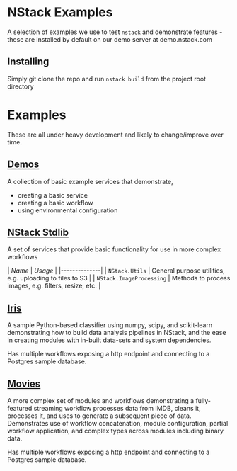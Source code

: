 # NStack Examples

A selection of examples we use to test `nstack` and demonstrate features - these are installed by default on our demo server at demo.nstack.com

## Installing

Simply git clone the repo and run `nstack build` from the project root directory

# Examples

These are all under heavy development and likely to change/improve over time.

## [Demos](https://www.github.com/nstack/nstack-examples/demos)

A collection of basic example services that demonstrate,

* creating a basic service
* creating a basic workflow
* using environmental configuration 

## [NStack Stdlib](https://www.github.com/nstack/nstack-examples/nstack)

A set of services that provide basic functionality for use in more complex workflows

| *Name* | *Usage* |
|--------------|
| `NStack.Utils` | General purpose utilities, e.g. uploading to files to S3 |
| `NStack.ImageProcessing` | Methods to process images, e.g. filters, resize, etc. |

## [Iris](https://www.github.com/nstack/nstack-examples/iris)

A sample Python-based classifier using numpy, scipy, and scikit-learn demonstrating how to build data analysis pipelines in NStack, and the ease in creating modules with in-built data-sets and system dependencies.

Has multiple workflows exposing a http endpoint and connecting to a Postgres sample database.

## [Movies](https://www.github.com/nstack/nstack-examples/movies)

A more complex set of modules and workflows demonstrating a fully-featured streaming workflow processes data from IMDB, cleans it, processes it, and uses to generate a subsequent piece of data. Demonstrates use of workflow concatenation, module configuration, partial workflow application, and complex types across modules including binary data.

Has multiple workflows exposing a http endpoint and connecting to a Postgres sample database.

